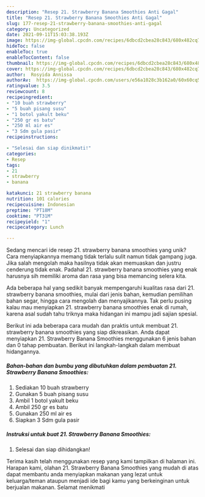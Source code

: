 ```yaml
---
description: "Resep 21. Strawberry Banana Smoothies Anti Gagal"
title: "Resep 21. Strawberry Banana Smoothies Anti Gagal"
slug: 177-resep-21-strawberry-banana-smoothies-anti-gagal
category: Uncategorized
date: 2021-09-11T15:03:38.193Z
image: https://img-global.cpcdn.com/recipes/6dbcd2cbea28c843/680x482cq70/21-strawberry-banana-smoothies-foto-resep-utama.jpg
hideToc: false
enableToc: true
enableTocContent: false
thumbnail: https://img-global.cpcdn.com/recipes/6dbcd2cbea28c843/680x482cq70/21-strawberry-banana-smoothies-foto-resep-utama.jpg
cover: https://img-global.cpcdn.com/recipes/6dbcd2cbea28c843/680x482cq70/21-strawberry-banana-smoothies-foto-resep-utama.jpg
author:  Rosyida Annissa
authorAv:  https://img-global.cpcdn.com/users/e56a1028c3b162a0/60x60cq50/avatar.jpg
ratingvalue: 3.5
reviewcount: 8
recipeingredient:
- "10 buah strawberry"
- "5 buah pisang susu"
- "1 botol yakult beku"
- "250 gr es batu"
- "250 ml air es"
- "3 Sdm gula pasir"
recipeinstructions:

- "Selesai dan siap dinikmati!"
categories:
- Resep
tags:
- 21
- strawberry
- banana

katakunci: 21 strawberry banana 
nutrition: 101 calories
recipecuisine: Indonesian
preptime: "PT18M"
cooktime: "PT31M"
recipeyield: "1"
recipecategory: Lunch

---
```



Sedang mencari ide resep 21. strawberry banana smoothies yang unik? Cara menyiapkannya memang tidak terlalu sulit namun tidak gampang juga. Jika salah mengolah maka hasilnya tidak akan memuaskan dan justru cenderung tidak enak. Padahal 21. strawberry banana smoothies yang enak harusnya sih memiliki aroma dan rasa yang bisa memancing selera kita.


Ada beberapa hal yang sedikit banyak mempengaruhi kualitas rasa dari 21. strawberry banana smoothies, mulai dari jenis bahan, kemudian pemilihan bahan segar, hingga cara mengolah dan menyajikannya. Tak perlu pusing kalau mau menyiapkan 21. strawberry banana smoothies enak di rumah, karena asal sudah tahu triknya maka hidangan ini mampu jadi sajian spesial.




Berikut ini ada beberapa cara mudah dan praktis untuk membuat 21. strawberry banana smoothies yang siap dikreasikan. Anda dapat menyiapkan 21. Strawberry Banana Smoothies menggunakan 6 jenis bahan dan 0 tahap pembuatan. Berikut ini langkah-langkah dalam membuat hidangannya.

<!--inarticleads1-->

##### Bahan-bahan dan bumbu yang dibutuhkan dalam pembuatan 21. Strawberry Banana Smoothies:

1. Sediakan 10 buah strawberry
1. Gunakan 5 buah pisang susu
1. Ambil 1 botol yakult beku
1. Ambil 250 gr es batu
1. Gunakan 250 ml air es
1. Siapkan 3 Sdm gula pasir




<!--inarticleads2-->

##### Instruksi untuk buat 21. Strawberry Banana Smoothies:


1. Selesai dan siap dihidangkan!



Terima kasih telah menggunakan resep yang kami tampilkan di halaman ini. Harapan kami, olahan 21. Strawberry Banana Smoothies yang mudah di atas dapat membantu anda menyiapkan makanan yang lezat untuk keluarga/teman ataupun menjadi ide bagi kamu yang berkeinginan untuk berjualan makanan. Selamat menikmati
